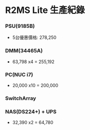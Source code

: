 # R2MS Lite 生產紀錄

### PSU(9185B)
+ 5台優惠價格: 278,250

### DMM(34465A)
+ 63,798 x4 = 255,192

### PC(NUC i7)
+ 20,000 x10 = 200,000

### SwitchArray

### NAS(DS224+) + UPS
+ 32,390 x2 = 64,780
